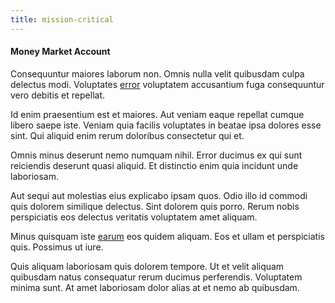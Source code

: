 ```yaml
---
title: mission-critical
---
```


#### Money Market Account

Consequuntur maiores laborum non. Omnis nulla velit quibusdam culpa delectus modi. Voluptates [error](/facere/temporibus/consequatur/licensed_soft_shirt.md) voluptatem accusantium fuga consequuntur vero debitis et repellat.

Id enim praesentium est et maiores. Aut veniam eaque repellat cumque libero saepe iste. Veniam quia facilis voluptates in beatae ipsa dolores esse sint. Qui aliquid enim rerum doloribus consectetur qui et.

Omnis minus deserunt nemo numquam nihil. Error ducimus ex qui sunt reiciendis deserunt quasi aliquid. Et distinctio enim quia incidunt unde laboriosam.

Aut sequi aut molestias eius explicabo ipsam quos. Odio illo id commodi quis dolorem similique delectus. Sint dolorem quis porro. Rerum nobis perspiciatis eos delectus veritatis voluptatem amet aliquam.

Minus quisquam iste [earum](/facere/odit/equatorial_guinea.md) eos quidem aliquam. Eos et ullam et perspiciatis quis. Possimus ut iure.

Quis aliquam laboriosam quis dolorem tempore. Ut et velit aliquam quibusdam natus consequatur rerum ducimus perferendis. Voluptatem minima sunt. At amet laboriosam dolor alias at et nemo ab quibusdam.
